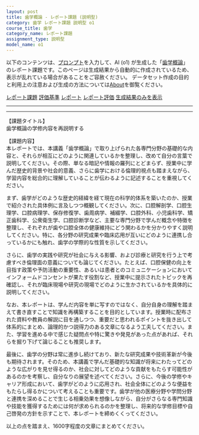 ```yaml
---
layout: post
title: 歯学概論 - レポート課題 (説明型)
category: 歯学 レポート課題 説明型 o1
course_title: 歯学
category_name: レポート課題
assignment_type: 説明型
model_name: o1
---
```


以下のコンテンツは、[プロンプト](https://github.com/takedatoshiyuki/synthetic_assignments/tree/main/generated/歯学/o1/prompt_レポート課題-説明型.md)を入力して、AI (o1) が生成した「[歯学概論](/contents/歯学/)」のレポート課題です。このページは生成結果から自動的に作成されているため、表示が乱れている場合があることをご容赦ください。
データセット作成の目的と利用上の注意および生成の方法については[About](/About)を御覧ください。

[レポート課題](../レポート課題-説明型)
[評価基準](../評価基準-説明型)
[レポート](../レポート-説明型)
[レポート評価](../レポート評価-説明型)
[生成結果のみを表示](https://github.com/takedatoshiyuki/synthetic_assignments/tree/main/generated/歯学/o1/レポート課題-説明型.md)
  

***
***
  
【課題タイトル】  
歯学概論の学修内容を再説明する

【課題内容】  
本レポートでは、本講義「歯学概論」で取り上げられた各専門分野の基礎的な内容と、それらが相互にどのように関連しているかを整理し、改めて自分の言葉で説明してください。その際、単なる暗記や情報の羅列にとどまらず、授業中に学んだ歴史的背景や社会的意義、さらに歯学における倫理的視点も踏まえながら、学習内容を総合的に理解していることが伝わるように記述することを重視してください。

まず、歯学がどのような歴史的経緯を経て現在の科学的体系を築いたのか、授業で紹介された具体例に言及しつつ概観してください。次に、口腔解剖学、口腔生理学、口腔病理学、保存修復学、歯周病学、補綴学、口腔外科、小児歯科学、矯正歯科学、公衆衛生学、口腔診断学など、主要な専門分野で学んだ概念や特徴を整理し、それぞれが歯や口腔全体の健康維持にどう関わるかを分かりやすく説明してください。特に、各分野の研究成果や臨床応用が互いにどのように連携し合っているかにも触れ、歯学の学際的な性質を示してください。

さらに、歯学の実践や研究が社会に与える影響、および診療と研究を行う上で考慮すべき倫理面の意義についても論じてください。たとえば、口腔保健の向上を目指す政策や予防活動の重要性、あるいは患者とのコミュニケーションにおいてインフォームドコンセントが果たす役割など、授業中に提示されたトピックを再確認し、それが臨床現場や研究の現場でどのように生かされているかを具体的に説明してください。

なお、本レポートは、学んだ内容を単に写すのではなく、自分自身の理解を踏まえて書き直すことで知識を再構築することを目的としています。授業時に配布された資料や教員の解説に目を通しつつ、重要だと思われるポイントを抜き出して体系的にまとめ、論理的かつ説得力のある文章になるよう工夫してください。また、学習を進める中で感じた疑問点や特に驚きや発見があった点があれば、それらを掘り下げて論じることも推奨します。

最後に、歯学の分野は常に進歩し続けており、新たな研究成果や技術革新が今後も期待されます。そのため、本講義で学んだ基礎的な知識が将来にわたってどのような広がりを見せ得るのか、社会に対してどのような貢献をもたらす可能性があるのかを考察し、自分なりの展望を述べてください。さらに、今後の学修やキャリア形成において、歯学がどのように応用され、社会全体にどのような便益をもたらし得るかについて考えることも重要です。歯学が他の医療分野や学問分野と連携を深めることで生じる相乗効果を想像しながら、自分がさらなる専門知識や技能を獲得するためには何が求められるのかを整理し、将来的な学修目標や自己啓発の方針を示すことで、本レポートを締めくくってください。

以上の点を踏まえ、1600字程度の文章にまとめてください。
